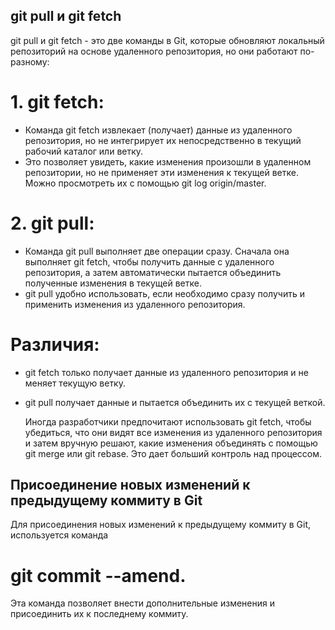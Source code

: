 ## git pull и git fetch

git pull и git fetch - это две команды в Git, которые обновляют локальный репозиторий на основе удаленного репозитория, но они работают по-разному:

# 1. git fetch:

- Команда git fetch извлекает (получает) данные из удаленного репозитория, но не интегрирует их непосредственно в текущий рабочий каталог или ветку.
- Это позволяет увидеть, какие изменения произошли в удаленном репозитории, но не применяет эти изменения к текущей ветке. Можно просмотреть их с помощью git log origin/master.

# 2. git pull:

- Команда git pull выполняет две операции сразу. Сначала она выполняет git fetch, чтобы получить данные с удаленного репозитория, а затем автоматически пытается объединить полученные изменения в текущей ветке.
- git pull удобно использовать, если необходимо сразу получить и применить изменения из удаленного репозитория.

# Различия:

- git fetch только получает данные из удаленного репозитория и не меняет текущую ветку.
- git pull получает данные и пытается объединить их с текущей веткой.

  Иногда разработчики предпочитают использовать git fetch, чтобы убедиться, что они видят все изменения из удаленного репозитория и затем вручную решают, какие изменения объединять с помощью git merge или git rebase. Это дает больший контроль над процессом.

## Присоединение новых изменений к предыдущему коммиту в Git

Для присоединения новых изменений к предыдущему коммиту в Git, используется команда 
# git commit --amend. 
Эта команда позволяет внести дополнительные изменения и присоединить их к последнему коммиту.
